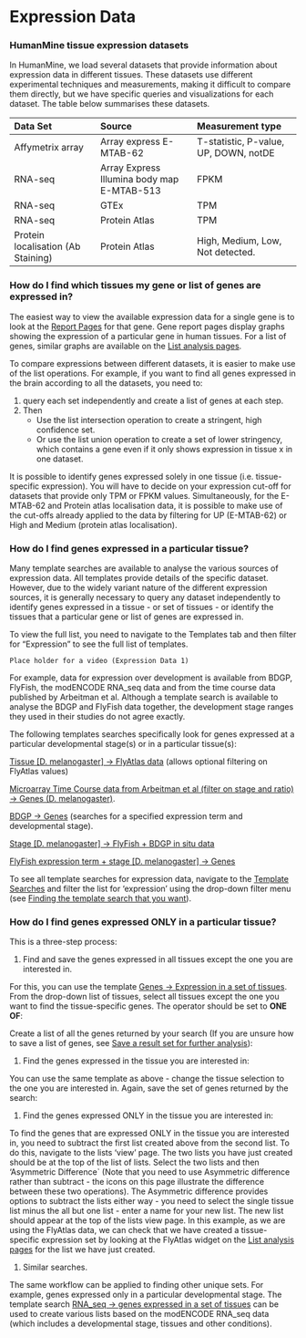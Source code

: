 # Expression Data

### HumanMine tissue expression datasets

In HumanMine, we load several datasets that provide information about expression data in different tissues. These datasets use different experimental techniques and measurements, making it difficult to compare them directly, but we have specific queries and visualizations for each dataset. The table below summarises these datasets.

| **Data Set** | Source | **Measurement type** |
| :--- | :--- | :--- |
| Affymetrix array  | Array express E-MTAB-62  | T-statistic, P-value, UP, DOWN, notDE |
| RNA-seq | Array Express Illumina body map E-MTAB-513 | FPKM |
| RNA-seq | GTEx | TPM |
| RNA-seq | Protein Atlas | TPM |
| Protein localisation \(Ab Staining\) | Protein Atlas | High, Medium, Low, Not detected. |

### How do I find which tissues my gene or list of genes are expressed in?

The easiest way to view the available expression data for a single gene is to look at the [Report Pages](../report-pages.md) for that gene. Gene report pages display graphs showing the expression of a particular gene in human tissues. For a list of genes, similar graphs are available on the [List analysis pages](../lists/list-analysis-pages.md). 

To compare expressions between different datasets, it is easier to make use of the list operations. For example, if you want to find all genes expressed in the brain according to all the datasets, you need to:

1. query each set independently and create a list of genes at each step. 
2. Then 
   * Use the list intersection operation to create a stringent, high confidence set.
   * Or use the list union operation to create a set of lower stringency, which contains a gene even if it only shows expression in tissue x in one dataset.

It is possible to identify genes expressed solely in one tissue \(i.e. tissue-specific expression\). You will have to decide on your expression cut-off for datasets that provide only TPM or FPKM values. Simultaneously, for the E-MTAB-62 and Protein atlas localisation data, it is possible to make use of the cut-offs already applied to the data by filtering for UP \(E-MTAB-62\) or High and Medium \(protein atlas localisation\).

### How do I find genes expressed in a particular tissue?

Many template searches are available to analyse the various sources of expression data. All templates provide details of the specific dataset. However, due to the widely variant nature of the different expression sources, it is generally necessary to query any dataset independently to identify genes expressed in a tissue - or set of tissues - or identify the tissues that a particular gene or list of genes are expressed in. 

To view the full list, you need to navigate to the Templates tab and then filter for “Expression” to see the full list of templates. 

```text
Place holder for a video (Expression Data 1)
```

For example, data for expression over development is available from BDGP, FlyFish, the modENCODE RNA\_seq data and from the time course data published by Arbeitman et al. Although a template search is available to analyse the BDGP and FlyFish data together, the development stage ranges they used in their studies do not agree exactly.

The following templates searches specifically look for genes expressed at a particular developmental stage\(s\) or in a particular tissue\(s\):

[Tissue \[D. melanogaster\] → FlyAtlas data](http://www.flymine.org/query/template.do?name=Tissue_Flyatlas&scope=all) \(allows optional filtering on FlyAtlas values\)

[Microarray Time Course data from Arbeitman et al \(filter on stage and ratio\) → Genes \(D. melanogaster\)](http://www.flymine.org/query/template.do?name=TimeCourseData_Gene&scope=all).

[BDGP → Genes](http://www.flymine.org/query/template.do?name=BDGP_Gene&scope=all) \(searches for a specified expression term and developmental stage\).

[Stage \[D. melanogaster\] → FlyFish + BDGP in situ data](http://www.flymine.org/query/template.do?name=Stage_FlyFishBDGP&scope=all)

[FlyFish expression term + stage \[D. melanogaster\] → Genes](http://www.flymine.org/query/template.do?name=FlyFish_Genes&scope=all)

To see all template searches for expression data, navigate to the [Template Searches](https://flymine.readthedocs.io/en/latest/templates/Documentationtemplatesearches.html#templatesearches) and filter the list for ‘expression’ using the drop-down filter menu \(see [Finding the template search that you want](https://flymine.readthedocs.io/en/latest/templates/Documentationtemplatesearches.html#filtertemplatesearches)\).

### How do I find genes expressed ONLY in a particular tissue?

This is a three-step process:

1. Find and save the genes expressed in all tissues except the one you are interested in.

For this, you can use the template [Genes → Expression in a set of tissues](http://www.flymine.org/query/template.do?name=Gene_FlyAtlas_TissueList&scope=all). From the drop-down list of tissues, select all tissues except the one you want to find the tissue-specific genes. The operator should be set to **ONE OF**:

Create a list of all the genes returned by your search \(If you are unsure how to save a list of genes, see [Save a result set for further analysis](https://app.gitbook.com/@user-documentation-intermine/s/user-documentation/content/user-documentation/results-tables#save-a-result-set-for-further-analysis)\):

1. Find the genes expressed in the tissue you are interested in:

You can use the same template as above - change the tissue selection to the one you are interested in. Again, save the set of genes returned by the search:

1. Find the genes expressed ONLY in the tissue you are interested in:

To find the genes that are expressed ONLY in the tissue you are interested in, you need to subtract the first list created above from the second list. To do this, navigate to the lists ‘view’ page. The two lists you have just created should be at the top of the list of lists. Select the two lists and then ‘Asymmetric Difference\` \(Note that you need to use Asymmetric difference rather than subtract - the icons on this page illustrate the difference between these two operations\). The Asymmetric difference provides options to subtract the lists either way - you need to select the single tissue list minus the all but one list - enter a name for your new list. The new list should appear at the top of the lists view page. In this example, as we are using the FlyAtlas data, we can check that we have created a tissue-specific expression set by looking at the FlyAtlas widget on the [List analysis pages](https://flymine.readthedocs.io/en/latest/lists/analysis/Documentationlistanalysispages.html#listanalysispage) for the list we have just created.

1. Similar searches.

The same workflow can be applied to finding other unique sets. For example, genes expressed only in a particular developmental stage. The template search [RNA\_seq → genes expressed in a set of tissues](http://www.flymine.org/query/template.do?name=modENCODE_RNA_seq_Tissues&scope=all) can be used to create various lists based on the modENCODE RNA\_seq data \(which includes a developmental stage, tissues and other conditions\).


